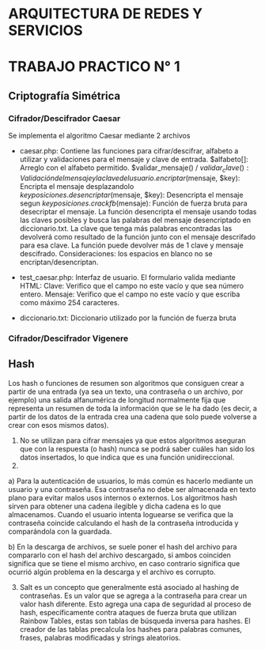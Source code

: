 # ARQUITECTURA DE REDES Y SERVICIOS
# TRABAJO PRACTICO N° 1


## Criptografía Simétrica
### Cifrador/Descifrador Caesar
Se implementa el algoritmo Caesar mediante 2 archivos
- caesar.php: Contiene las funciones para cifrar/descifrar, alfabeto a utilizar y validaciones para el mensaje y clave de entrada.
$alfabeto[]: Arreglo con el alfabeto permitido.
$validar_mensaje() / $validar_clave(): Validación del mensaje y la clave del usuario. 
encriptar($mensaje, $key): Encripta el mensaje desplazandolo $key posiciones. 
desencriptar($mensaje, $key): Desencripta el mensaje segun $key posiciones. 
crackfb($mensaje): Función de fuerza bruta para desecriptar el mensaje. 
La función desencripta el mensaje usando todas las claves posibles y busca las palabras del mensaje desencriptado en diccionario.txt. La clave que tenga más palabras encontradas las devolverá como resultado de la función junto con el mensaje descrifado para esa clave. 
La función puede devolver más de 1 clave y mensaje descifrado.
Consideraciones: los espacios en blanco no se encriptan/desencriptan.


- test_caesar.php: Interfaz de usuario.
El formulario valida mediante HTML:
Clave: Verifico que el campo no este vacío y que sea número entero.
Mensaje: Verifico que el campo no este vacío y que escriba como máximo 254 caracteres.

- diccionario.txt: Diccionario utilizado por la función de fuerza bruta

### Cifrador/Descifrador Vigenere


## Hash
Los hash o funciones de resumen son algoritmos que consiguen crear a partir de una entrada (ya sea un texto, una contraseña o un archivo, por ejemplo) una salida alfanumérica de longitud normalmente fija que representa un resumen de toda la información que se le ha dado (es decir, a partir de los datos de la entrada crea una cadena que solo puede volverse a crear con esos mismos datos).
1.	No se utilizan para cifrar mensajes ya que estos algoritmos aseguran que con la respuesta (o hash) nunca se podrá saber cuáles han sido los datos insertados, lo que indica que es una función unidireccional.
2.	
  a)	Para la autenticación de usuarios, lo más común es hacerlo mediante un usuario y una contraseña.  Esa contraseña no debe ser almacenada en texto plano para evitar malos usos internos o externos.  Los algoritmos hash sirven para obtener una cadena ilegible y dicha cadena es lo que almacenamos. Cuando el usuario intenta loguearse se verifica que la contraseña coincide calculando el hash de la contraseña introducida y comparándola con la guardada.

 b) En la descarga de archivos, se suele poner el hash del archivo para compararlo con el hash del archivo descargado, si ambos coinciden significa que se tiene el mismo archivo, en caso contrario significa que ocurrió algún problema en la descarga y el archivo es corrupto.

3.	Salt es un concepto que generalmente está asociado al hashing de contraseñas. Es un valor que se agrega a  la contraseña para crear un valor hash diferente. Esto agrega una capa de seguridad al proceso de hash, específicamente contra ataques de fuerza bruta que utilizan Rainbow Tables, estas son tablas de búsqueda inversa para hashes. El creador de las tablas precalcula los hashes para palabras comunes, frases, palabras modificadas y strings aleatorios.

 

